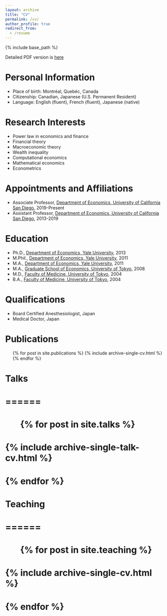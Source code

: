 ```yaml
---
layout: archive
title: "CV"
permalink: /cv/
author_profile: true
redirect_from:
  - /resume
---
```


{% include base_path %}

Detailed PDF version is [here](https://drive.google.com/file/d/0B1swfC7fTvvpbFB6eWF2ay1ZbVE/view)

Personal Information
=====
- Place of birth: Montréal, Quebéc, Canada
- Citizenship: Canadian, Japanese (U.S. Permanent Resident)
- Language: English (fluent), French (fluent), Japanese (native)

Research Interests
=====
- Power law in economics and finance
- Financial theory
- Macroeconomic theory
- Wealth inequality
- Computational economics
- Mathematical economics
- Econometrics

Appointments and Affiliations
=====
* Associate Professor, [Department of Economics, University of California San Diego](https://economics.ucsd.edu/), 2019-Present
* Assistant Professor, [Department of Economics, University of California San Diego](https://economics.ucsd.edu/), 2013-2019

Education
======
* Ph.D., [Department of Economics, Yale University](https://economics.yale.edu/), 2013
* M.Phil., [Department of Economics, Yale University](https://economics.yale.edu/), 2011
* M.A., [Department of Economics, Yale University](https://economics.yale.edu/), 2011
* M.A., [Graduate School of Economics, University of Tokyo](http://www.e.u-tokyo.ac.jp/index-e.html), 2008
* M.D., [Faculty of Medicine, University of Tokyo](http://www.m.u-tokyo.ac.jp/english/), 2004
* B.A., [Faculty of Medicine, University of Tokyo](http://www.m.u-tokyo.ac.jp/english/), 2004

Qualifications
=====
* Board Certified Anesthesiologist, Japan
* Medical Doctor, Japan

Publications
======
  <ul>{% for post in site.publications %}
    {% include archive-single-cv.html %}
  {% endfor %}</ul>
  
# Talks
# ======
#  <ul>{% for post in site.talks %}
#    {% include archive-single-talk-cv.html %}
#  {% endfor %}</ul>
  
# Teaching
# ======
#  <ul>{% for post in site.teaching %}
#    {% include archive-single-cv.html %}
#  {% endfor %}</ul>
